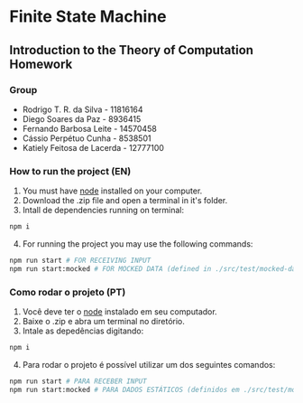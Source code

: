 # Finite State Machine
## Introduction to the Theory of Computation Homework

### Group
- Rodrigo T. R. da Silva - 11816164
- Diego Soares da Paz - 8936415
- Fernando Barbosa Leite - 14570458
- Cássio Perpétuo Cunha - 8538501
- Katiely Feitosa de Lacerda - 12777100

### How to run the project (EN)

1. You must have <a href="https://nodejs.org/en/download>">node</a> installed on your computer.
2. Download the .zip file and open a terminal in it's folder.
3. Intall de dependencies running on terminal:

```bash
npm i
```
4. For running the project you may use the following commands:
```bash
npm run start # FOR RECEIVING INPUT
npm run start:mocked # FOR MOCKED DATA (defined in ./src/test/mocked-data.js)
```

### Como rodar o projeto (PT)

1. Você deve ter o <a href="https://nodejs.org/en/download>">node</a> instalado em seu computador.
2. Baixe o .zip e abra um terminal no diretório.
3. Intale as depedências digitando:

```bash
npm i
```
4. Para rodar o projeto é possível utilizar um dos seguintes comandos:
```bash
npm run start # PARA RECEBER INPUT
npm run start:mocked # PARA DADOS ESTÁTICOS (definidos em ./src/test/mocked-data.js)
```